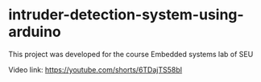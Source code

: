 # intruder-detection-system-using-arduino
This project was developed for the course Embedded systems lab of SEU

Video link: https://youtube.com/shorts/6TDajTS58bI

